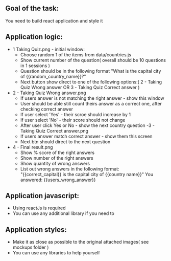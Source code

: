 ## Goal of the task:
  You need to build react application and style it 
## Application logic:
  - 1 Taking Quiz.png - initial window:
    * Choose random 1 of the items from data/countries.js
    * Show current number of the question( overall should be 10 questions in 1 sessions ) 
    * Question should be in the following format "What is the capital city of {{random_country_name}}?"
    * Next button show direct to one of the following options:( 2 - Taking Quiz Wrong answer OR 3 - Taking Quiz Correct answer )  
  - 2 - Taking Quiz Wrong answer.png
    * If users answer is not matching the right answer - show this window 
    * User should be able still count theirs answer as a correct one, after checking correct answer
    * If user select 'Yes' - their scroe should increase by 1
    * If user select 'No' - their score should not change
    * After user click Yes or No - show the next country question
  -3 - Taking Quiz Correct answer.png
    * If users answer match correct answer - show them this screen 
    * Next btn should direct to the next question
  - 4 - Final result.png
    * Show % score of the right answers
    * Show number of the right answers 
    * Show quantity of wrong answers 
    * List out wrong answers in the following format:    
      "{{correct_capital}} is the capital city of {{country name}}"
      You answered: {{users_wrong_answer}}      

## Application javascript:   
  - Using reactJs is required 
  - You can use any additional library if you need to                
    
## Application styles:
  - Make it as close as possible to the original attached images( see mockups folder )
  - You can use any libraries to help yourself   
      
       
  